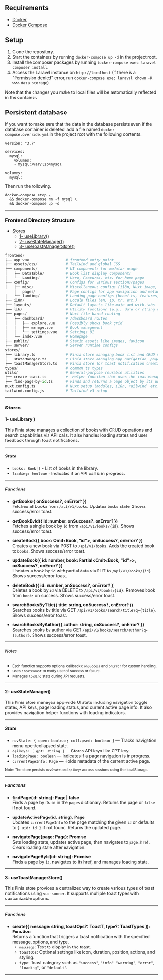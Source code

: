 ## Requirements

- [Docker](https://docs.docker.com/install)
- [Docker Compose](https://docs.docker.com/compose/install)

## Setup

1. Clone the repository.
1. Start the containers by running `docker-compose up -d` in the project root.
1. Install the composer packages by running `docker-compose exec laravel composer install`.
1. Access the Laravel instance on `http://localhost` (If there is a "Permission denied" error, run `docker-compose exec laravel chown -R www-data storage`).

Note that the changes you make to local files will be automatically reflected in the container.

## Persistent database

If you want to make sure that the data in the database persists even if the database container is deleted, add a file named `docker-compose.override.yml` in the project root with the following contents.

```
version: "3.7"

services:
  mysql:
    volumes:
    - mysql:/var/lib/mysql

volumes:
  mysql:
```

Then run the following.

```
docker-compose stop \
  && docker-compose rm -f mysql \
  && docker-compose up -d
```

---

### Frontend Directory Structure

- [Stores](#stores)
  - [1- useLibrary()](<#1--uselibrary()>)
  - [2- useStateManager()](<#2--usestatemanager()>)
  - [3- useToastManagerStore()](<#3--usetoastmanagerstore()>)

```python
frontend/
├── app.vue                 # frontend entry point
├── assets/css/             # Tailwind and global CSS
├── components/             # UI components for modular usage
│   ├── DataTable/          # Book list display components
│   └── Landing/            # Hero, Features, etc. for home page
├── config/                 # Configs for various sections/pages
│   ├── misc/               # Miscellaneous configs (i18n, Nuxt image, Tailwind, viewport)
    │   pages/              # Page configs for app navigation and metadata, when
│   └── landing/            # Landing page configs (benefits, features, hero, sponsors, team)
├── i18n/                   # Locale files (en, jp, tr, etc.)
├── layouts/                # Default layouts like main and with-tabs
├── lib/                    # Utility functions (e.g., date or string utils)
├── pages/                  # Nuxt file-based routing
│   ├── dashboard/          # /dashboard routes
│   │   ├── explore.vue     # Possibly shows book grid
│   │   ├── manage.vue      # Book management
│   │   └── settings.vue    # Settings UI
│   └── index.vue           # Homepage
├── public/                 # Static assets like images, favicon
├── server/                 # Server runtime configs
stores/
├── library.ts              # Pinia store managing book list and CRUD via API
├── stateManager.ts         # Pinia store managing app navigation, page state, and API keys
├── toastManagerStore.ts    # Pinia store for toast notification creation and management
types/                      # common ts types
utils/                      # General-purpose reusable utilities
├── create-toast.ts         #  Helper function that uses the toastManagerStore
├── find-page-by-id.ts      # Finds and returns a page object by its unique ID.
nuxt.config.ts              # Nuxt setup (modules, i18n, tailwind, etc.)
tailwind.config.js          # Tailwind v3 setup
```

---

### Stores

#### 1- useLibrary()

This Pinia store manages a collection of books with CRUD operations and search capabilities via API calls. It also handles loading states and user feedback through toast notifications.

---

##### State

- `books: Book[]` - List of books in the library.
- `loading: boolean` - Indicates if an API call is in progress.

---

##### Functions

- **getBooks({ onSuccess?, onError? })**  
  Fetches all books from `/api/v1/books`. Updates `books` state. Shows success/error toast.

- **getBookById({ id: number, onSuccess?, onError? })**  
  Fetches a single book by `id` from `/api/v1/books/{id}`. Shows success/error toast.

- **createBook({ book: Omit<Book, "id">, onSuccess?, onError? })**  
  Creates a new book via POST to `/api/v1/books`. Adds the created book to `books`. Shows success/error toast.

- **updateBook({ id: number, book: Partial<Omit<Book, "id">>, onSuccess?, onError? })**  
  Updates a book by `id` with partial data via PUT to `/api/v1/books/{id}`. Shows success/error toast.

- **deleteBook({ id: number, onSuccess?, onError? })**  
  Deletes a book by `id` via DELETE to `/api/v1/books/{id}`. Removes book from `books` on success. Shows success/error toast.

- **searchBooksByTitle({ title: string, onSuccess?, onError? })**  
  Searches books by title via GET `/api/v1/books/search/title?q={title}`. Shows success/error toast.

- **searchBooksByAuthor({ author: string, onSuccess?, onError? })**  
  Searches books by author via GET `/api/v1/books/search/author?q={author}`. Shows success/error toast.

---

###### Notes

- <small>Each function supports optional callbacks: `onSuccess` and `onError` for custom handling.</small>
- <small>Uses `createToast` to notify user of success or failure.</small>
- <small> Manages `loading` state during API requests.</small>

---

#### 2- useStateManager()

This Pinia store manages app-wide UI state including navigation toggle states, API keys, page loading status, and current active page info. It also provides navigation helper functions with loading indicators.

---

##### State

- `navState: { open: boolean; collapsed: boolean }` — Tracks navigation menu open/collapsed state.
- `apikeys: { gpt: string }` — Stores API keys like GPT key.
- `loadingPage: boolean` — Indicates if a page navigation is in progress.
- `currentPageInfo: Page` — Holds metadata of the current active page.

<small>Note: The store persists `navState` and `apikeys` across sessions using the localStorage.</small>

---

##### Functions

- **findPage(id: string): Page \| false**  
  Finds a page by its `id` in the `pages` dictionary. Returns the page or `false` if not found.

- **updateActivePage(id: string): Page**  
  Updates `currentPageInfo` to the page matching the given `id` or defaults to `{ uid: id }` if not found. Returns the updated page.

- **navigatePage(page: Page): Promise<void>**  
  Sets loading state, updates active page, then navigates to `page.href`. Clears loading state after navigation.

- **navigatePageById(id: string): Promise<void>**  
  Finds a page by `id`, navigates to its href, and manages loading state.

---

#### 3- useToastManagerStore()

This Pinia store provides a centralized way to create various types of toast notifications using `vue-sonner`. It supports multiple toast types with customizable options.

---

##### Functions

- **create({ message: string, toastOps?: ToastT, type?: ToastTypes }): Function**  
  Returns a function that triggers a toast notification with the specified message, options, and type.
  - `message`: Text to display in the toast.
  - `toastOps`: Optional settings like icon, duration, position, actions, and styling.
  - `type`: Toast category such as `"success"`, `"info"`, `"warning"`, `"error"`, `"loading"`, or `"default"`.

---
